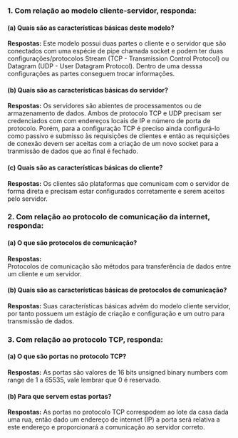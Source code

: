 ### 1. Com relação ao modelo cliente-servidor, responda:

#### (a) Quais são as características básicas deste modelo?
**Respostas:**
Este modelo possui duas partes o cliente e o servidor que são conectados com uma espécie de pipe chamada socket e podem ter duas configurações/protocolos Stream (TCP - Transmission Control Protocol) ou Datagram (UDP - User Datagram Protocol). Dentro de uma desssa configurações as partes conseguem trocar informações.

#### (b) Quais são as características básicas do servidor?
**Respostas:**
Os servidores são abientes de processamentos ou de armazenamento de dados. Ambos de protocolo TCP e UDP precisam ser credenciados com com endereços locais de IP e número de porta de protocolo. Porém, para a configuração TCP é preciso ainda configurá-lo como passivo e submisso às requisições de clientes e então as requisições de conexão devem ser aceitas com a criação de um novo socket para a tranmissão de dados que ao final é fechado.

#### (c) Quais são as características básicas do cliente?
**Respostas:**
Os clientes são plataformas que comunicam com o servidor de forma direta e precisam estar configurados corretamente e serem aceitos pelo servidor.

### 2.  Com relação ao protocolo de comunicação da internet, responda:
  
#### (a) O que são protocolos de comunicação?
**Respostas:**  
Protocolos de comunicação são métodos para transferência de dados entre um cliente e um servidor.

#### (b) Quais são as características básicas de protocolos de comunicação?
**Respostas:**
Suas características básicas advém do modelo cliente servidor, por tanto possuem um estágio de criação e configuração e um outro para transmissão de dados. 

### 3. Com relação ao protocolo TCP, responda:

#### (a) O que são portas no protocolo TCP?
**Respostas:**
As portas são valores de 16 bits unsigned binary numbers com range de 1 a 65535, vale lembrar que 0 é reservado.

#### (b) Para que servem estas portas?
**Respostas:**
As portas no protocolo TCP correspodem ao lote da casa dada uma rua, então dado um endereço de internet (IP) a porta será relativa a este endereço e proporcionará a comunicação ao servidor correto.
